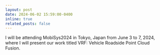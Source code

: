```yaml
---
layout: post
date: 2024-06-02 15:59:00-0400
inline: true
related_posts: false
---
```


I will be attending MobiSys2024 in Tokyo, Japan from June 3 to 7, 2024, where I will present our work titled VRF: Vehicle Roadside Point Cloud Fusion.